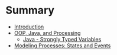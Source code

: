 # Summary

* [Introduction](README.md)
* [OOP, Java, and Processing](chapter1.md)
   * [Java - Strongly Typed Variables](java_-_strongly_typed_variables.md)
* [Modeling Processes:  States and Events](modeling_states_and_events.md)

